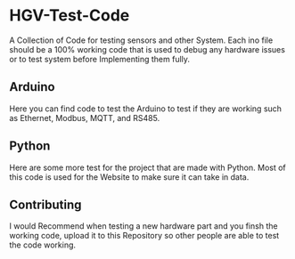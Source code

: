 # HGV-Test-Code
A Collection of Code for testing sensors and other System. Each ino file should be a 100% working code that is used to debug any hardware issues or to test system before Implementing them fully. 

## Arduino
Here you can find code to test the Arduino to test if they are working such as Ethernet, Modbus, MQTT, and RS485.
## Python
Here are some more test for the project that are made with Python. Most of this code is used for the Website to make sure it can take in data.

## Contributing
I would Recommend when testing a new hardware part and you finsh the working code, upload it to this Repository so other people are able to test the code working.
